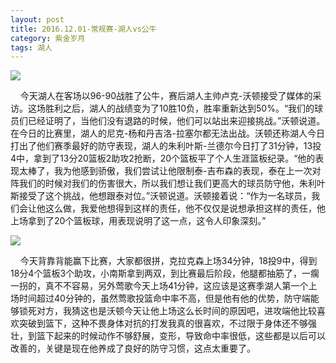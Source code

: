 ```yaml
---
layout: post
title: 2016.12.01-常规赛-湖人vs公牛
category: 紫金岁月
tags: 湖人
---
```


![](http://offfjcibp.bkt.clouddn.com/12011.jpg)

&nbsp;&nbsp;&nbsp;&nbsp;今天湖人在客场以96-90战胜了公牛，赛后湖人主帅卢克-沃顿接受了媒体的采访。这场胜利之后，湖人的战绩变为了10胜10负，胜率重新达到50%。“我们的球员们已经证明了，当他们没有退路的时候，他们可以站出来迎接挑战。”沃顿说道。在今日的比赛里，湖人的尼克-杨和丹吉洛-拉塞尔都无法出战。沃顿还称湖人今日打出了他们赛季最好的防守表现，湖人的朱利叶斯-兰德尔今日打了31分钟，13投4中，拿到了13分20篮板2助攻2抢断，20个篮板平了个人生涯篮板纪录。“他的表现太棒了，我为他感到骄傲，我们尝试让他限制泰-吉布森的表现，泰在上一次对阵我们的时候对我们的伤害很大，所以我们想让我们更高大的球员防守他，朱利叶斯接受了这个挑战，他想跟泰对位。”沃顿说道。沃顿接着说：“作为一名球员，我们会让他这么做，我爱他想得到这样的责任，他不仅仅是说想承担这样的责任，他上场拿到了20个篮板球，用表现说明了这一点，这令人印象深刻。”

![](http://offfjcibp.bkt.clouddn.com/12012.png)

&nbsp;&nbsp;&nbsp;&nbsp;今天背靠背能赢下比赛，大家都很拼，克拉克森上场34分钟，18投9中，得到18分4个篮板3个助攻，小南斯拿到两双，到比赛最后阶段，他腿都抽筋了，一瘸一拐的，真不不容易，另外莺歌今天上场41分钟，这应该是这赛季湖人第一个上场时间超过40分钟的，虽然莺歌投篮命中率不高，但是他有他的优势，防守端能够锁死对方，我猜这也是沃顿今天让他上场这么长时间的原因吧，进攻端他比较喜欢突破到篮下，这种不畏身体对抗的打发我真的很喜欢，不过限于身体还不够强壮，到篮下起来的时候动作不够舒展，变形，导致命中率很低，这些都是以后可以改善的，关键是现在他养成了良好的防守习惯，这点太重要了。






